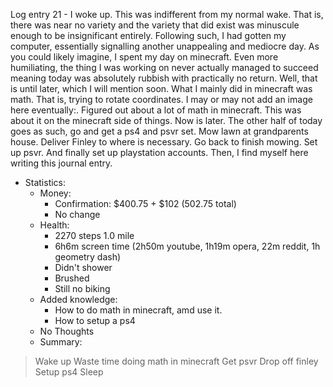 Log entry 21 -
I woke up. This was indifferent from my normal wake. That is, there was near no variety and the variety that did exist was minuscule enough to be insignificant entirely. Following such, I had gotten my computer, essentially signalling another unappealing and mediocre day. As you could likely imagine, I spent my day on minecraft. Even more humiliating, the thing I was working on never actually managed to succeed meaning today was absolutely rubbish with practically no return. Well, that is until later, which I will mention soon. What I mainly did in minecraft was math. That is, trying to rotate coordinates. I may or may not add an image here eventually:. Figured out about a lot of math in minecraft. This was about it on the minecraft side of things. Now is later. The other half of today goes as such, go and get a ps4 and psvr set. Mow lawn at grandparents house. Deliver Finley to where is necessary. Go back to finish mowing. Set up psvr. And finally set up playstation accounts. Then, I find myself here writing this journal entry.
- Statistics:
	- Money:
		- Confirmation: $400.75 + $102 (502.75 total)
		- No change
	- Health:
		- 2270 steps 1.0 mile
		- 6h6m screen time (2h50m youtube, 1h19m opera, 22m reddit, 1h geometry dash)
		- Didn't shower
		- Brushed
		- Still no biking
	- Added knowledge:
		- How to do math in minecraft, amd use it.
		- How to setup a ps4
	- No Thoughts
	- Summary:
> Wake up
> Waste time doing math in minecraft
> Get psvr
> Drop off finley
> Setup ps4
> Sleep